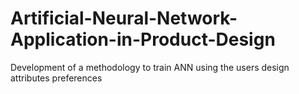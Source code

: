 # Artificial-Neural-Network-Application-in-Product-Design
Development of a methodology to train ANN using the users design attributes preferences
